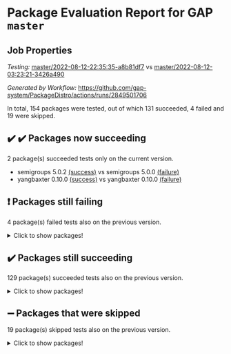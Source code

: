 # Package Evaluation Report for GAP `master`

## Job Properties

*Testing:* [master/2022-08-12-22:35:35-a8b81df7](https://github.com/gap-system/PackageDistro/blob/data/reports/master/2022-08-12-22:35:35-a8b81df7) vs [master/2022-08-12-03:23:21-3426a490](https://github.com/gap-system/PackageDistro/blob/data/reports/master/2022-08-12-03:23:21-3426a490)

*Generated by Workflow:* https://github.com/gap-system/PackageDistro/actions/runs/2849501706

In total, 154 packages were tested, out of which 131 succeeded, 4 failed and 19 were skipped.

## :heavy_check_mark: :heavy_check_mark: Packages now succeeding

2 package(s) succeeded tests only on the current version.
- semigroups 5.0.2 [(success)](https://github.com/gap-system/PackageDistro/runs/7814262225?check_suite_focus=true) vs semigroups 5.0.0 [(failure)](https://github.com/gap-system/PackageDistro/runs/7799326912?check_suite_focus=true)
- yangbaxter 0.10.0 [(success)](https://github.com/gap-system/PackageDistro/runs/7814264023?check_suite_focus=true) vs yangbaxter 0.10.0 [(failure)](https://github.com/gap-system/PackageDistro/runs/7799328001?check_suite_focus=true)

## :exclamation: Packages still failing

4 package(s) failed tests also on the previous version.
<details><summary>Click to show packages!</summary>

- francy 1.2.4 [(failure)](https://github.com/gap-system/PackageDistro/runs/7814257927?check_suite_focus=true)
- hap 1.46 [(failure)](https://github.com/gap-system/PackageDistro/runs/7814258710?check_suite_focus=true)
- packagemanager 1.2 [(failure)](https://github.com/gap-system/PackageDistro/runs/7814261101?check_suite_focus=true)
- recog 1.3.2 [(failure)](https://github.com/gap-system/PackageDistro/runs/7814261899?check_suite_focus=true)
</details>

## :heavy_check_mark: Packages still succeeding

129 package(s) succeeded tests also on the previous version.
<details><summary>Click to show packages!</summary>

- ace 5.5 [(success)](https://github.com/gap-system/PackageDistro/runs/7814255319?check_suite_focus=true)
- aclib 1.3.2 [(success)](https://github.com/gap-system/PackageDistro/runs/7814255376?check_suite_focus=true)
- agt 0.2 [(success)](https://github.com/gap-system/PackageDistro/runs/7814255435?check_suite_focus=true)
- alnuth 3.2.1 [(success)](https://github.com/gap-system/PackageDistro/runs/7814255503?check_suite_focus=true)
- anupq 3.2.6 [(success)](https://github.com/gap-system/PackageDistro/runs/7814255611?check_suite_focus=true)
- atlasrep 2.1.4 [(success)](https://github.com/gap-system/PackageDistro/runs/7814255697?check_suite_focus=true)
- autodoc 2022.07.10 [(success)](https://github.com/gap-system/PackageDistro/runs/7814255769?check_suite_focus=true)
- automata 1.15 [(success)](https://github.com/gap-system/PackageDistro/runs/7814255835?check_suite_focus=true)
- automgrp 1.3.2 [(success)](https://github.com/gap-system/PackageDistro/runs/7814255896?check_suite_focus=true)
- autpgrp 1.11 [(success)](https://github.com/gap-system/PackageDistro/runs/7814255957?check_suite_focus=true)
- cap 2022.08-02 [(success)](https://github.com/gap-system/PackageDistro/runs/7814256025?check_suite_focus=true)
- caratinterface 2.3.4 [(success)](https://github.com/gap-system/PackageDistro/runs/7814256094?check_suite_focus=true)
- cddinterface 2022.08.11 [(success)](https://github.com/gap-system/PackageDistro/runs/7814256181?check_suite_focus=true)
- circle 1.6.5 [(success)](https://github.com/gap-system/PackageDistro/runs/7814256243?check_suite_focus=true)
- classicpres 1.22 [(success)](https://github.com/gap-system/PackageDistro/runs/7814256302?check_suite_focus=true)
- cohomolo 1.6.10 [(success)](https://github.com/gap-system/PackageDistro/runs/7814256354?check_suite_focus=true)
- congruence 1.2.4 [(success)](https://github.com/gap-system/PackageDistro/runs/7814256407?check_suite_focus=true)
- corelg 1.56 [(success)](https://github.com/gap-system/PackageDistro/runs/7814256464?check_suite_focus=true)
- crime 1.6 [(success)](https://github.com/gap-system/PackageDistro/runs/7814256503?check_suite_focus=true)
- crisp 1.4.5 [(success)](https://github.com/gap-system/PackageDistro/runs/7814256556?check_suite_focus=true)
- crypting 0.10 [(success)](https://github.com/gap-system/PackageDistro/runs/7814256613?check_suite_focus=true)
- cryst 4.1.25 [(success)](https://github.com/gap-system/PackageDistro/runs/7814256662?check_suite_focus=true)
- crystcat 1.1.10 [(success)](https://github.com/gap-system/PackageDistro/runs/7814256705?check_suite_focus=true)
- ctbllib 1.3.4 [(success)](https://github.com/gap-system/PackageDistro/runs/7814256752?check_suite_focus=true)
- cubefree 1.19 [(success)](https://github.com/gap-system/PackageDistro/runs/7814256803?check_suite_focus=true)
- curlinterface 2.2.2 [(success)](https://github.com/gap-system/PackageDistro/runs/7814256856?check_suite_focus=true)
- cvec 2.7.6 [(success)](https://github.com/gap-system/PackageDistro/runs/7814256920?check_suite_focus=true)
- datastructures 0.2.7 [(success)](https://github.com/gap-system/PackageDistro/runs/7814256969?check_suite_focus=true)
- deepthought 1.0.5 [(success)](https://github.com/gap-system/PackageDistro/runs/7814257033?check_suite_focus=true)
- design 1.7 [(success)](https://github.com/gap-system/PackageDistro/runs/7814257097?check_suite_focus=true)
- difsets 2.3.1 [(success)](https://github.com/gap-system/PackageDistro/runs/7814257148?check_suite_focus=true)
- digraphs 1.5.3 [(success)](https://github.com/gap-system/PackageDistro/runs/7814257214?check_suite_focus=true)
- edim 1.3.5 [(success)](https://github.com/gap-system/PackageDistro/runs/7814257282?check_suite_focus=true)
- example 4.3.2 [(success)](https://github.com/gap-system/PackageDistro/runs/7814257328?check_suite_focus=true)
- factint 1.6.3 [(success)](https://github.com/gap-system/PackageDistro/runs/7814257375?check_suite_focus=true)
- ferret 1.0.8 [(success)](https://github.com/gap-system/PackageDistro/runs/7814257426?check_suite_focus=true)
- fga 1.4.0 [(success)](https://github.com/gap-system/PackageDistro/runs/7814257491?check_suite_focus=true)
- fining 1.5 [(success)](https://github.com/gap-system/PackageDistro/runs/7814257541?check_suite_focus=true)
- float 1.0.3 [(success)](https://github.com/gap-system/PackageDistro/runs/7814257593?check_suite_focus=true)
- format 1.4.3 [(success)](https://github.com/gap-system/PackageDistro/runs/7814257678?check_suite_focus=true)
- forms 1.2.8 [(success)](https://github.com/gap-system/PackageDistro/runs/7814257750?check_suite_focus=true)
- fplsa 1.2.5 [(success)](https://github.com/gap-system/PackageDistro/runs/7814257804?check_suite_focus=true)
- fr 2.4.10 [(success)](https://github.com/gap-system/PackageDistro/runs/7814257864?check_suite_focus=true)
- fwtree 1.3 [(success)](https://github.com/gap-system/PackageDistro/runs/7814257973?check_suite_focus=true)
- gbnp 1.0.5 [(success)](https://github.com/gap-system/PackageDistro/runs/7814258016?check_suite_focus=true)
- generalizedmorphismsforcap 2022.05-01 [(success)](https://github.com/gap-system/PackageDistro/runs/7814258051?check_suite_focus=true)
- genss 1.6.7 [(success)](https://github.com/gap-system/PackageDistro/runs/7814258111?check_suite_focus=true)
- gradedringforhomalg 2022.07-01 [(success)](https://github.com/gap-system/PackageDistro/runs/7814258187?check_suite_focus=true)
- grape 4.8.5 [(success)](https://github.com/gap-system/PackageDistro/runs/7814258281?check_suite_focus=true)
- groupoids 1.71 [(success)](https://github.com/gap-system/PackageDistro/runs/7814258377?check_suite_focus=true)
- grpconst 2.6.2 [(success)](https://github.com/gap-system/PackageDistro/runs/7814258474?check_suite_focus=true)
- guarana 0.96.3 [(success)](https://github.com/gap-system/PackageDistro/runs/7814258576?check_suite_focus=true)
- guava 3.16 [(success)](https://github.com/gap-system/PackageDistro/runs/7814258650?check_suite_focus=true)
- hapcryst 0.1.15 [(success)](https://github.com/gap-system/PackageDistro/runs/7814258799?check_suite_focus=true)
- hecke 1.5.3 [(success)](https://github.com/gap-system/PackageDistro/runs/7814258839?check_suite_focus=true)
- help 3.5 [(success)](https://github.com/gap-system/PackageDistro/runs/7814258923?check_suite_focus=true)
- idrel 2.44 [(success)](https://github.com/gap-system/PackageDistro/runs/7814258979?check_suite_focus=true)
- images 1.3.1 [(success)](https://github.com/gap-system/PackageDistro/runs/7814259028?check_suite_focus=true)
- intpic 0.3.0 [(success)](https://github.com/gap-system/PackageDistro/runs/7814259088?check_suite_focus=true)
- io 4.7.2 [(success)](https://github.com/gap-system/PackageDistro/runs/7814259137?check_suite_focus=true)
- irredsol 1.4.3 [(success)](https://github.com/gap-system/PackageDistro/runs/7814259175?check_suite_focus=true)
- json 2.1.0 [(success)](https://github.com/gap-system/PackageDistro/runs/7814259235?check_suite_focus=true)
- jupyterkernel 1.4.1 [(success)](https://github.com/gap-system/PackageDistro/runs/7814259282?check_suite_focus=true)
- jupyterviz 1.5.1 [(success)](https://github.com/gap-system/PackageDistro/runs/7814259332?check_suite_focus=true)
- kan 1.34 [(success)](https://github.com/gap-system/PackageDistro/runs/7814259390?check_suite_focus=true)
- kbmag 1.5.9 [(success)](https://github.com/gap-system/PackageDistro/runs/7814259446?check_suite_focus=true)
- laguna 3.9.5 [(success)](https://github.com/gap-system/PackageDistro/runs/7814259537?check_suite_focus=true)
- liealgdb 2.2.1 [(success)](https://github.com/gap-system/PackageDistro/runs/7814259608?check_suite_focus=true)
- liepring 2.7 [(success)](https://github.com/gap-system/PackageDistro/runs/7814259665?check_suite_focus=true)
- liering 2.4.2 [(success)](https://github.com/gap-system/PackageDistro/runs/7814259730?check_suite_focus=true)
- linearalgebraforcap 2022.08-01 [(success)](https://github.com/gap-system/PackageDistro/runs/7814259840?check_suite_focus=true)
- loops 3.4.2 [(success)](https://github.com/gap-system/PackageDistro/runs/7814259931?check_suite_focus=true)
- lpres 1.0.3 [(success)](https://github.com/gap-system/PackageDistro/runs/7814260008?check_suite_focus=true)
- majoranaalgebras 1.4 [(success)](https://github.com/gap-system/PackageDistro/runs/7814260108?check_suite_focus=true)
- mapclass 1.4.5 [(success)](https://github.com/gap-system/PackageDistro/runs/7814260169?check_suite_focus=true)
- matgrp 0.64 [(success)](https://github.com/gap-system/PackageDistro/runs/7814260232?check_suite_focus=true)
- modisom 2.5.3 [(success)](https://github.com/gap-system/PackageDistro/runs/7814260346?check_suite_focus=true)
- modulepresentationsforcap 2022.08-01 [(success)](https://github.com/gap-system/PackageDistro/runs/7814260443?check_suite_focus=true)
- monoidalcategories 2022.08-02 [(success)](https://github.com/gap-system/PackageDistro/runs/7814260521?check_suite_focus=true)
- nconvex 2020.11-04 [(success)](https://github.com/gap-system/PackageDistro/runs/7814260581?check_suite_focus=true)
- nilmat 1.4.2 [(success)](https://github.com/gap-system/PackageDistro/runs/7814260630?check_suite_focus=true)
- nock 1.5 [(success)](https://github.com/gap-system/PackageDistro/runs/7814260689?check_suite_focus=true)
- normalizinterface 1.3.4 [(success)](https://github.com/gap-system/PackageDistro/runs/7814260752?check_suite_focus=true)
- nq 2.5.8 [(success)](https://github.com/gap-system/PackageDistro/runs/7814260869?check_suite_focus=true)
- numericalsgps 1.3.1 [(success)](https://github.com/gap-system/PackageDistro/runs/7814260929?check_suite_focus=true)
- openmath 11.5.1 [(success)](https://github.com/gap-system/PackageDistro/runs/7814261000?check_suite_focus=true)
- orb 4.8.5 [(success)](https://github.com/gap-system/PackageDistro/runs/7814261043?check_suite_focus=true)
- patternclass 2.4.2 [(success)](https://github.com/gap-system/PackageDistro/runs/7814261155?check_suite_focus=true)
- permut 2.0.4 [(success)](https://github.com/gap-system/PackageDistro/runs/7814261207?check_suite_focus=true)
- polenta 1.3.10 [(success)](https://github.com/gap-system/PackageDistro/runs/7814261271?check_suite_focus=true)
- polymaking 0.8.6 [(success)](https://github.com/gap-system/PackageDistro/runs/7814261358?check_suite_focus=true)
- primgrp 3.4.2 [(success)](https://github.com/gap-system/PackageDistro/runs/7814261419?check_suite_focus=true)
- profiling 2.5.0 [(success)](https://github.com/gap-system/PackageDistro/runs/7814261507?check_suite_focus=true)
- qpa 1.34 [(success)](https://github.com/gap-system/PackageDistro/runs/7814261576?check_suite_focus=true)
- quagroup 1.8.3 [(success)](https://github.com/gap-system/PackageDistro/runs/7814261635?check_suite_focus=true)
- radiroot 2.9 [(success)](https://github.com/gap-system/PackageDistro/runs/7814261698?check_suite_focus=true)
- rcwa 4.7.0 [(success)](https://github.com/gap-system/PackageDistro/runs/7814261750?check_suite_focus=true)
- rds 1.8 [(success)](https://github.com/gap-system/PackageDistro/runs/7814261822?check_suite_focus=true)
- repndecomp 1.2.1 [(success)](https://github.com/gap-system/PackageDistro/runs/7814261971?check_suite_focus=true)
- repsn 3.1.0 [(success)](https://github.com/gap-system/PackageDistro/runs/7814262036?check_suite_focus=true)
- resclasses 4.7.3 [(success)](https://github.com/gap-system/PackageDistro/runs/7814262100?check_suite_focus=true)
- scscp 2.3.1 [(success)](https://github.com/gap-system/PackageDistro/runs/7814262161?check_suite_focus=true)
- sglppow 2.2 [(success)](https://github.com/gap-system/PackageDistro/runs/7814262295?check_suite_focus=true)
- sgpviz 0.999.5 [(success)](https://github.com/gap-system/PackageDistro/runs/7814262347?check_suite_focus=true)
- simpcomp 2.1.14 [(success)](https://github.com/gap-system/PackageDistro/runs/7814262397?check_suite_focus=true)
- singular 2020.12.18 [(success)](https://github.com/gap-system/PackageDistro/runs/7814262476?check_suite_focus=true)
- sla 1.5.3 [(success)](https://github.com/gap-system/PackageDistro/runs/7814262564?check_suite_focus=true)
- smallgrp 1.5 [(success)](https://github.com/gap-system/PackageDistro/runs/7814262646?check_suite_focus=true)
- smallsemi 0.6.13 [(success)](https://github.com/gap-system/PackageDistro/runs/7814262730?check_suite_focus=true)
- sonata 2.9.4 [(success)](https://github.com/gap-system/PackageDistro/runs/7814262802?check_suite_focus=true)
- sophus 1.27 [(success)](https://github.com/gap-system/PackageDistro/runs/7814262894?check_suite_focus=true)
- spinsym 1.5.2 [(success)](https://github.com/gap-system/PackageDistro/runs/7814262954?check_suite_focus=true)
- standardff 0.9.3 [(success)](https://github.com/gap-system/PackageDistro/runs/7814263006?check_suite_focus=true)
- symbcompcc 1.3.2 [(success)](https://github.com/gap-system/PackageDistro/runs/7814263047?check_suite_focus=true)
- thelma 1.3 [(success)](https://github.com/gap-system/PackageDistro/runs/7814263096?check_suite_focus=true)
- tomlib 1.2.9 [(success)](https://github.com/gap-system/PackageDistro/runs/7814263148?check_suite_focus=true)
- toric 1.9.5 [(success)](https://github.com/gap-system/PackageDistro/runs/7814263217?check_suite_focus=true)
- toricvarieties 2022.07.13 [(success)](https://github.com/gap-system/PackageDistro/runs/7814263275?check_suite_focus=true)
- transgrp 3.6.3 [(success)](https://github.com/gap-system/PackageDistro/runs/7814263330?check_suite_focus=true)
- ugaly 4.0.3 [(success)](https://github.com/gap-system/PackageDistro/runs/7814263400?check_suite_focus=true)
- unipot 1.5 [(success)](https://github.com/gap-system/PackageDistro/runs/7814263499?check_suite_focus=true)
- unitlib 4.1.0 [(success)](https://github.com/gap-system/PackageDistro/runs/7814263560?check_suite_focus=true)
- utils 0.76 [(success)](https://github.com/gap-system/PackageDistro/runs/7814263616?check_suite_focus=true)
- uuid 0.7 [(success)](https://github.com/gap-system/PackageDistro/runs/7814263664?check_suite_focus=true)
- walrus 0.9991 [(success)](https://github.com/gap-system/PackageDistro/runs/7814263714?check_suite_focus=true)
- wedderga 4.10.2 [(success)](https://github.com/gap-system/PackageDistro/runs/7814263822?check_suite_focus=true)
- xmod 2.88 [(success)](https://github.com/gap-system/PackageDistro/runs/7814263873?check_suite_focus=true)
- xmodalg 1.22 [(success)](https://github.com/gap-system/PackageDistro/runs/7814263941?check_suite_focus=true)
- zeromqinterface 0.14 [(success)](https://github.com/gap-system/PackageDistro/runs/7814264113?check_suite_focus=true)
</details>

## :heavy_minus_sign: Packages that were skipped

19 package(s) skipped tests also on the previous version.
<details><summary>Click to show packages!</summary>

- 4ti2interface 2022.03-01 [(skipped)](https://github.com/gap-system/PackageDistro/runs/7814055986?check_suite_focus=true)
- browse 1.8.14 [(skipped)](https://github.com/gap-system/PackageDistro/runs/7814055986?check_suite_focus=true)
- examplesforhomalg 2022.03-01 [(skipped)](https://github.com/gap-system/PackageDistro/runs/7814055986?check_suite_focus=true)
- gapdoc 1.6.5 [(skipped)](https://github.com/gap-system/PackageDistro/runs/7814055986?check_suite_focus=true)
- gauss 2022.03-01 [(skipped)](https://github.com/gap-system/PackageDistro/runs/7814055986?check_suite_focus=true)
- gaussforhomalg 2022.03-01 [(skipped)](https://github.com/gap-system/PackageDistro/runs/7814055986?check_suite_focus=true)
- gradedmodules 2022.03-01 [(skipped)](https://github.com/gap-system/PackageDistro/runs/7814055986?check_suite_focus=true)
- homalg 2022.03-01 [(skipped)](https://github.com/gap-system/PackageDistro/runs/7814055986?check_suite_focus=true)
- homalgtocas 2022.07-01 [(skipped)](https://github.com/gap-system/PackageDistro/runs/7814055986?check_suite_focus=true)
- io_forhomalg 2022.03-01 [(skipped)](https://github.com/gap-system/PackageDistro/runs/7814055986?check_suite_focus=true)
- itc 1.5.1 [(skipped)](https://github.com/gap-system/PackageDistro/runs/7814055986?check_suite_focus=true)
- localizeringforhomalg 2022.03-01 [(skipped)](https://github.com/gap-system/PackageDistro/runs/7814055986?check_suite_focus=true)
- matricesforhomalg 2022.06-01 [(skipped)](https://github.com/gap-system/PackageDistro/runs/7814055986?check_suite_focus=true)
- modules 2022.03-01 [(skipped)](https://github.com/gap-system/PackageDistro/runs/7814055986?check_suite_focus=true)
- polycyclic 2.16 [(skipped)](https://github.com/gap-system/PackageDistro/runs/7814055986?check_suite_focus=true)
- ringsforhomalg 2022.07-01 [(skipped)](https://github.com/gap-system/PackageDistro/runs/7814055986?check_suite_focus=true)
- sco 2022.03-01 [(skipped)](https://github.com/gap-system/PackageDistro/runs/7814055986?check_suite_focus=true)
- toolsforhomalg 2022.05-01 [(skipped)](https://github.com/gap-system/PackageDistro/runs/7814055986?check_suite_focus=true)
- xgap 4.31 [(skipped)](https://github.com/gap-system/PackageDistro/runs/7814055986?check_suite_focus=true)
</details>

